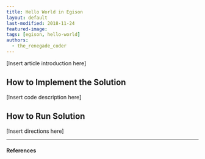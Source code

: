 ```yaml
---
title: Hello World in Egison
layout: default
last-modified: 2018-11-24
featured-image:
tags: [egison, hello-world]
authors:
  - the_renegade_coder
---
```


[Insert article introduction here]

## How to Implement the Solution

[Insert code description here]

## How to Run Solution

[Insert directions here]

---

#### References

[^1]: [some IEEE reference]

